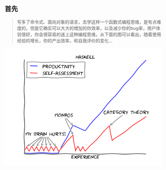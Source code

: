 ## 首先
> 写多了命令式、面向对象的语言，去学这样一个函数式编程思维，是有点难度的，但是它确实可以大大的增加的你效率，以及减少你的bug率，用户体验很好，你会很容易的迷上这种编程思维。从下面的图可以看出，随着使用经验的增长，你的产出效率，和自我评价的变化...

![image](../../image/fb_hurts.png)
